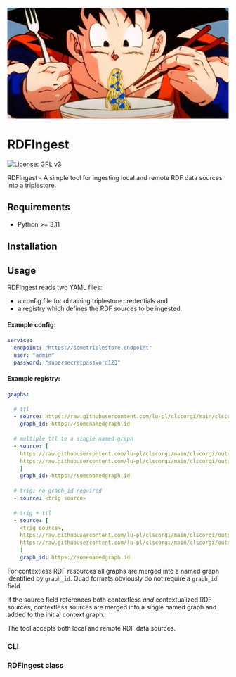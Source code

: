 ![<img src="lodkit.png" width=10% height=10%>](https://raw.githubusercontent.com/lu-pl/rdfingest/main/goku_rdf_slurp.png)

# RDFIngest
[![License: GPL v3](https://img.shields.io/badge/License-GPLv3-blue.svg)](https://www.gnu.org/licenses/gpl-3.0)


RDFIngest - A simple tool for ingesting local and remote RDF data sources into a triplestore.

## Requirements

* Python >= 3.11

## Installation

## Usage

RDFIngest reads two YAML files: 
- a config file for obtaining triplestore credentials and 
- a registry which defines the RDF sources to be ingested.

#### Example config:
```yaml
service:
  endpoint: "https://sometriplestore.endpoint"
  user: "admin"
  password: "supersecretpassword123"
```

#### Example registry:
```yaml
graphs:
  
  # ttl
  - source: https://raw.githubusercontent.com/lu-pl/clscorgi/main/clscorgi/output/rem/rem.ttl
    graph_id: https://somenamedgraph.id

  # multiple ttl to a single named graph
  - source: [
    https://raw.githubusercontent.com/lu-pl/clscorgi/main/clscorgi/output/eltec/eltec_cze.ttl,
    https://raw.githubusercontent.com/lu-pl/clscorgi/main/clscorgi/output/eltec/eltec_deu.ttl
    ]
    graph_id: https://somenamedgraph.id
    
  # trig; no graph_id required
  - source: <trig source>
  
  # trig + ttl
  - source: [
    <trig source>,
    https://raw.githubusercontent.com/lu-pl/clscorgi/main/clscorgi/output/eltec/eltec_cze.ttl,
    https://raw.githubusercontent.com/lu-pl/clscorgi/main/clscorgi/output/eltec/eltec_deu.ttl
    ]
    graph_id: https://somenamedgraph.id
```

For contextless RDF resources all graphs are merged into a named graph identified by `graph_id`. Quad formats obviously do not require a `graph_id` field.  

If the source field references both contextless *and* contextualized RDF sources, contextless sources are merged into a single named graph and added to the initial context graph.  

The tool accepts both local and remote RDF data sources.

### CLI

### RDFIngest class
